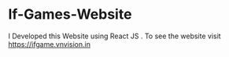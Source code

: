 # If-Games-Website
I Developed this Website using React JS . To see the website visit https://ifgame.vnvision.in
